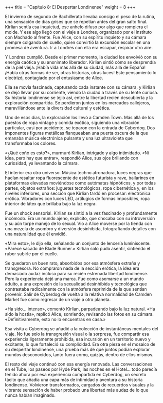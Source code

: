 +++
title = "Capítulo 8: El Despertar Londinense" 
weight = 8
+++


El invierno de segundo de Bachillerato llevaba consigo el peso de la rutina, una sensación de días grises que se repetían antes del gran salto final. Kirlian sentía esa inquietud, ese anhelo difuso por algo que rompiera el molde. Y ese algo llegó con el viaje a Londres, organizado por el instituto con Machado al frente. Fue Alice, con su espíritu inquieto y su cámara siempre colgando del cuello, quien convirtió la excursión escolar en una promesa de aventura. Ir a Londres con ella era escapar, respirar otro aire.

Y Londres cumplió. Desde el primer momento, la ciudad los envolvió con su energía caótica y su anonimato liberador. Kirlian sintió cómo se desprendía de la piel vieja. ¡Había vida más allá de su ciudad, más allá de España! ¡Había otras formas de ser, otras historias, otras luces! Este pensamiento lo electrizó, contagiado por el entusiasmo de Alice.

Ella se movía fascinada, capturando cada instante con su cámara, y Kirlian se dejó llevar por su corriente, viendo la ciudad a través de su lente curiosa. Su historia londinense se tejió así, entre la libertad recién descubierta y la exploración compartida. Se perdieron juntos en los mercados callejeros, maravillándose ante la diversidad cultural y estética.

Uno de esos días, la exploración los llevó a Camden Town. Más allá de los puestos de ropa vintage y comida exótica, siguiendo una vibración particular, casi por accidente, se toparon con la entrada de Cyberdog. Dos imponentes figuras metálicas flanqueaban una puerta oscura de la que emanaba música electrónica pulsante y una luz ultravioleta que transformaba los colores.

«¿Qué coño es esto?», murmuró Kirlian, intrigado y algo intimidado.
«Ni idea, pero hay que entrar», respondió Alice, sus ojos brillando con curiosidad, ya levantando la cámara.

El interior era otro universo. Música techno atronadora, luces negras que hacían resaltar ropa fluorescente de estética futurista y rave, bailarines en plataformas elevadas moviéndose como autómatas hipnóticos, y por todas partes, objetos extraños: juguetes tecnológicos, ropa cibernética y, en los niveles inferiores, una sección que Kirlian tardó en procesar: electrónica erótica. Vibradores con luces LED, artilugios de formas imposibles, ropa interior de látex que brillaba bajo la luz negra.

Fue un shock sensorial. Kirlian se sintió a la vez fascinado y profundamente incómodo. Era un mundo ajeno, explícito, que chocaba con su introversión y su aún torpe manejo de lo sexual. Vio a Alice moverse por la tienda con una mezcla de asombro y diversión desinhibida, fotografiando detalles con una naturalidad que él envidió.

«Mira esto», le dijo ella, señalando un conjunto de lencería luminiscente. «Parece sacado de Blade Runner.»
Kirlian solo pudo asentir, sintiendo el rubor subirle por el cuello.

Se quedaron un buen rato, absorbidos por esa atmósfera extraña y transgresora. No compraron nada de la sección erótica, la idea era demasiado audaz incluso para su recién estrenada libertad londinense. Pero la experiencia dejó una marca. Fue como asomarse a un mundo adulto, a una expresión de la sexualidad desinhibida y tecnológica que contrastaba radicalmente con la atmósfera reprimida de la que sentían provenir. Salir de Cyberdog de vuelta a la relativa normalidad de Camden Market fue como regresar de un viaje a otro planeta.

«Ha sido… intenso», comentó Kirlian, parpadeando bajo la luz natural.
«Ha sido la hostia», replicó Alice, sonriendo, revisando las fotos en su cámara. «Definitivamente, esto no lo encuentras en casa.»

Esa visita a Cyberdog se añadió a la colección de instantáneas mentales del viaje. No fue solo la transgresión visual o la sorpresa, fue compartir esa experiencia ligeramente prohibida, esa incursión en un territorio nuevo y excitante, lo que fortaleció su complicidad. Era otra pieza en el mosaico de su despertar londinense, una prueba más de que juntos podían explorar mundos desconocidos, tanto fuera como, quizás, dentro de ellos mismos.

El resto del viaje continuó con esa energía renovada. Las conversaciones en el Tube, los paseos por Hyde Park, las noches en el Hotel… todo parecía teñido ahora por esa experiencia compartida en Cyberdog, un secreto tácito que añadía una capa más de intimidad y aventura a su historia londinense. Volvieron transformados, cargados de recuerdos visuales y la vibrante sensación de haber probado una libertad más audaz de lo que nunca habían imaginado.